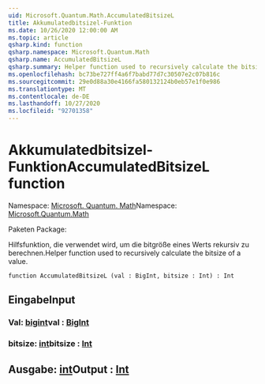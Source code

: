 ```yaml
---
uid: Microsoft.Quantum.Math.AccumulatedBitsizeL
title: Akkumulatedbitsizel-Funktion
ms.date: 10/26/2020 12:00:00 AM
ms.topic: article
qsharp.kind: function
qsharp.namespace: Microsoft.Quantum.Math
qsharp.name: AccumulatedBitsizeL
qsharp.summary: Helper function used to recursively calculate the bitsize of a value.
ms.openlocfilehash: bc73be727ff4a6f7babd77d7c30507e2c07b816c
ms.sourcegitcommit: 29e0d88a30e4166fa580132124b0eb57e1f0e986
ms.translationtype: MT
ms.contentlocale: de-DE
ms.lasthandoff: 10/27/2020
ms.locfileid: "92701358"
---
```

# <a name="accumulatedbitsizel-function"></a><span data-ttu-id="94ecb-102">Akkumulatedbitsizel-Funktion</span><span class="sxs-lookup"><span data-stu-id="94ecb-102">AccumulatedBitsizeL function</span></span>

<span data-ttu-id="94ecb-103">Namespace: [Microsoft. Quantum. Math](xref:Microsoft.Quantum.Math)</span><span class="sxs-lookup"><span data-stu-id="94ecb-103">Namespace: [Microsoft.Quantum.Math](xref:Microsoft.Quantum.Math)</span></span>

<span data-ttu-id="94ecb-104">Paketen [](https://nuget.org/packages/)</span><span class="sxs-lookup"><span data-stu-id="94ecb-104">Package: [](https://nuget.org/packages/)</span></span>


<span data-ttu-id="94ecb-105">Hilfsfunktion, die verwendet wird, um die bitgröße eines Werts rekursiv zu berechnen.</span><span class="sxs-lookup"><span data-stu-id="94ecb-105">Helper function used to recursively calculate the bitsize of a value.</span></span>

```qsharp
function AccumulatedBitsizeL (val : BigInt, bitsize : Int) : Int
```


## <a name="input"></a><span data-ttu-id="94ecb-106">Eingabe</span><span class="sxs-lookup"><span data-stu-id="94ecb-106">Input</span></span>

### <a name="val--bigint"></a><span data-ttu-id="94ecb-107">Val: [bigint](xref:microsoft.quantum.lang-ref.bigint)</span><span class="sxs-lookup"><span data-stu-id="94ecb-107">val : [BigInt](xref:microsoft.quantum.lang-ref.bigint)</span></span>




### <a name="bitsize--int"></a><span data-ttu-id="94ecb-108">bitsize: [int](xref:microsoft.quantum.lang-ref.int)</span><span class="sxs-lookup"><span data-stu-id="94ecb-108">bitsize : [Int](xref:microsoft.quantum.lang-ref.int)</span></span>





## <a name="output--int"></a><span data-ttu-id="94ecb-109">Ausgabe: [int](xref:microsoft.quantum.lang-ref.int)</span><span class="sxs-lookup"><span data-stu-id="94ecb-109">Output : [Int](xref:microsoft.quantum.lang-ref.int)</span></span>

